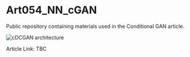 # Art054_NN_cGAN
Public repository containing materials used in the Conditional GAN article.

![cDCGAN architecture](https://user-images.githubusercontent.com/24861699/182004538-63bc4d87-f388-412d-ac72-34b32f76200c.png)

Article Link: TBC
